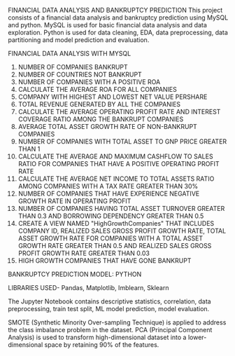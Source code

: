 FINANCIAL DATA ANALYSIS AND BANKRUPTCY PREDICTION
This project consists of a financial data analysis and bankruptcy prediction using MySQL and python. MySQL is used for basic financial data analysis and data exploration. Python is used for data cleaning, EDA, data preprocessing, data partitioning and model prediction and evaluation.

FINANCIAL DATA ANALYSIS WITH MYSQL

1.	NUMBER OF COMPANIES BANKRUPT
2.	NUMBER OF COUNTRIES NOT BANKRUPT
3.	NUMBER OF COMPANIES WITH A POSITIVE ROA
4.	CALCULATE THE AVERAGE ROA FOR ALL COMPANIES
5.	COMPANY WITH HIGHEST AND LOWEST NET VALUE PERSHARE
6.	TOTAL REVENUE GENERATED BY ALL THE COMPANIES
7.	CALCULATE THE AVERAGE OPERATING PROFIT RATE AND INTEREST COVERAGE RATIO AMONG THE BANKRUPT COMPANIES
8.	AVERAGE TOTAL ASSET GROWTH RATE OF NON-BANKRUPT COMPANIES
9.	NUMBER OF COMPANIES WITH TOTAL ASSET TO GNP PRICE GREATER THAN 1
10.	CALCULATE THE AVERAGE AND MAXIMUM CASHFLOW TO SALES RATIO FOR COMPANIES THAT HAVE A POSITIVE OPERATING PROFIT RATE
11.	CALCULATE THE AVERAGE NET INCOME TO TOTAL ASSETS RATIO AMONG COMPANIES WITH A TAX RATE GREATER THAN 30%
12.	NUMBER OF COMPANIES THAT HAVE EXPERIENCE NEGATIVE GROWTH RATE IN OPERATING PROFIT
13.	NUMBER OF COMPANIES HAVING TOTAL ASSET TURNOVER GREATER THAN 0.3 AND BORROWING DEPENDENCY GREATER THAN 0.5
14.	CREATE A VIEW NAMED "HighGrowthCompanies" THAT INCLUDES COMPANY ID, REALIZED SALES GROSS PROFIT GROWTH RATE, TOTAL ASSET GROWTH RATE FOR COMPANIES WITH A TOTAL ASSET GROWTH RATE GREATER THAN 0.5 AND REALIZED SALES GROSS PROFIT GROWTH RATE GREATER THAN 0.03
15.	HIGH GROWTH COMPANIES THAT HAVE GONE BANKRUPT

BANKRUPTCY PREDICTION MODEL: PYTHON

LIBRARIES USED- Pandas, Matplotlib, Imblearn, Sklearn

The Jupyter Notebook contains descriptive statistics, correlation, data preprocessing, train test split, ML model prediction, model evaluation.

SMOTE (Synthetic Minority Over-sampling Technique) is applied to address the class imbalance problem in the dataset.  PCA (Principal Component Analysis) is used to transform high-dimensional dataset into a lower-dimensional space by retaining 90% of the features. 
